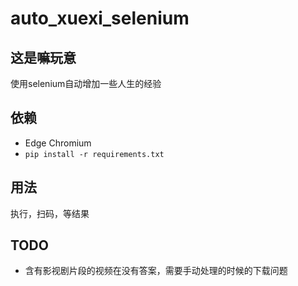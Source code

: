 # auto_xuexi_selenium

## 这是嘛玩意

使用selenium自动增加一些人生的经验  

## 依赖

- Edge Chromium
- `pip install -r requirements.txt`

## 用法

执行，扫码，等结果  

## TODO

- 含有影视剧片段的视频在没有答案，需要手动处理的时候的下载问题  
